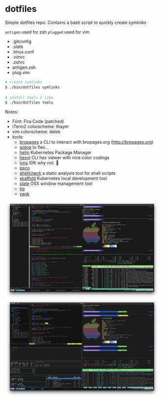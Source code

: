 dotfiles
========

Simple dotfiles repo. Contains a bash script to quickly create symlinks

`antigen` used for zsh
`plugged` used for vim

- .gitconfig
- .slate
- .tmux.conf
- .vimrc
- .zshrc
- antigen.zsh
- plug.vim

```bash
# create symlinks
$ ./bin/dotfiles symlinks

# install tools I like
$ ./bin/dotfiles tools
```

Notes:
- Font: Fira Code (patched)
- iTerm2 colorscheme: thayer
- vim colorscheme: delek
- tools:
  - [bropages](https://github.com/hubsmoke/bro) a CLI to interact with bropages.org (http://bropages.org)
  - [gotop](https://github.com/cjbassi/gotop) to flex...
  - [helm](https://github.com/helm/helm) Kubernetes Package Manager
  - [hexyl](https://github.com/sharkdp/hexyl) CLI hex viewer with nice color codings
  - [lynx](https://lynx.invisible-island.net/current/index.html) IDK why not. 🤷‍
  - [peco](https://github.com/peco/peco)
  - [shellcheck](https://github.com/koalaman/shellcheck) a static analysis tool for shell scripts
  - [skaffold](https://github.com/GoogleContainerTools/skaffold) Kubernetes local development tool
  - [slate](https://github.com/jigish/slate) OSX window management tool
  - [tig](https://github.com/jonas/tig)
  - [yank](https://github.com/mptre/yank)

![screenshot](https://raw.githubusercontent.com/cflynn07/dotfiles/master/Screen%20Shot%202019-12-29%20at%207.50.32%20PM.png)
![screenshot](https://raw.githubusercontent.com/cflynn07/dotfiles/master/Screen%20Shot%202020-01-03%20at%201.57.51%20PM.png)
